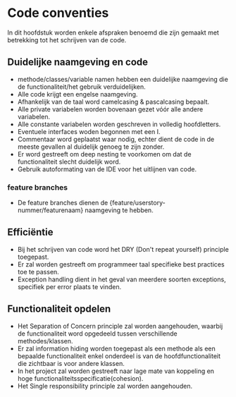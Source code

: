 # Code conventies
In dit hoofdstuk worden enkele afspraken benoemd die zijn gemaakt met betrekking tot het schrijven van de code.

## Duidelijke naamgeving en code
- methode/classes/variable namen hebben een duidelijke naamgeving die de functionaliteit/het gebruik verduidelijken.
- Alle code krijgt een engelse naamgeving.
- Afhankelijk van de taal word camelcasing & pascalcasing bepaalt.
- Alle private variabelen worden bovenaan gezet vóór alle andere variabelen.
- Alle constante variabelen worden geschreven in volledig hoofdletters.
- Eventuele interfaces woden begonnen met een I.
- Commentaar word geplaatst waar nodig, echter dient de code in de meeste gevallen al duidelijk genoeg te zijn zonder.
- Er word gestreeft om deep nesting te voorkomen om dat de functionaliteit slecht duidelijk word.
- Gebruik autoformating van de IDE voor het uitlijnen van code.

### feature branches
- De feature branches dienen de {feature/userstory-nummer/featurenaam} naamgeving te hebben.

## Efficiëntie
- Bij het schrijven van code word het DRY (Don't repeat yourself) principle toegepast.
- Er zal worden gestreeft om programmeer taal specifieke best practices toe te passen.
- Exception handling dient in het geval van meerdere soorten exceptions, specifiek per error plaats te vinden. 


## Functionaliteit opdelen
- Het Separation of Concern principle zal worden aangehouden, waarbij de functionaliteit word opgedeeld tussen verschillende methodes/klassen. 
- Er zal information hiding worden toegepast als een methode als een bepaalde functionaliteit enkel onderdeel is van de hoofdfunctionaliteit die zichtbaar is voor andere klassen.
- In het project zal worden gestreeft naar lage mate van koppeling en hoge functionaliteitsspecificatie(cohesion).
- Het Single responsibility principle zal worden aangehouden.